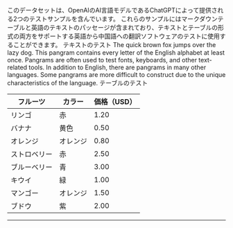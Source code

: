 このデータセットは、OpenAIのAI言語モデルであるChatGPTによって提供される2つのテストサンプルを含んでいます。
これらのサンプルにはマークダウンテーブルと英語のテキストのパッセージが含まれており、テキストとテーブルの形式の両方をサポートする英語から中国語への翻訳ソフトウェアのテストに使用することができます。
テキストのテスト
The quick brown fox jumps over the lazy dog. This pangram contains every letter of the English
alphabet at least once. Pangrams are often used to test fonts, keyboards, and other text-related
tools. In addition to English, there are pangrams in many other languages. Some pangrams are more
difficult to construct due to the unique characteristics of the language.
テーブルのテスト

| フルーツ | カラー | 価格（USD） |
| --- | --- | --- |
| リンゴ | 赤 | 1.20 |
| バナナ | 黄色 | 0.50 |
| オレンジ | オレンジ | 0.80 |
| ストロベリー | 赤 | 2.50 |
| ブルーベリー | 青 | 3.00 |
| キウイ | 緑 | 1.00 |
| マンゴー | オレンジ | 1.50 |
| ブドウ | 紫 | 2.00 |

---

